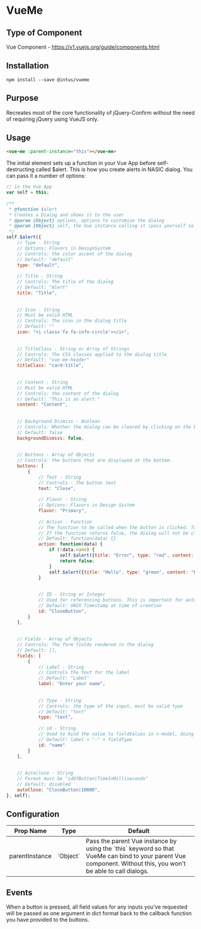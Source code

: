 # VueMe


## Type of Component
Vue Component - https://v1.vuejs.org/guide/components.html


## Installation

```
npm install --save @intus/vueme
```

## Purpose
Recreates most of the core functionality of jQuery-Confirm without the need of requiring jQuery using VueJS only.

## Usage

```html 
<vue-me :parent-instance="this"></vue-me>
```

The initial <vue-me> element sets up a function in your Vue App before self-destructing called $alert. This is how you create alerts in NASIC dialog. You can pass it a number of options:

```javascript
// in the Vue App
var self = this;
 
/**
 * @function $alert
 * Creates a Dialog and shows it to the user
 * @param {Object} options, options to customize the dialog
 * @param {Object} self, the Vue instance calling it (pass yourself so the newly created component can be bound to you)
 */
self.$alert({
    // Type - String
    // Options: Flavors in DesignSystem
    // Controls: the color accent of the dialog
    // Default: "default"
    type: "default",
  
    // Title - String
    // Controls: The title of the dialog
    // Default: "Alert"
    title: "Title",
 
 
    // Icon - String
    // Must be valid HTML
    // Controls: The icon in the dialog title
    // Default: ""
    icon: "<i class='fa fa-info-circle'></i>",
 
 
    // TitleClass - String or Array of Strings
    // Controls: The CSS classes applied to the dialog title
    // Default: "vue-me-header"
    titleClass: "card-title",
 
 
    // Content - String
    // Must be valid HTML
    // Controls: the content of the dialog
    // Default: "This is an alert."
    content: "Content",
 
 
    // Background Dismiss - Boolean
    // Controls: Whether the dialog can be cleared by clicking on the background
    // Default: false
    backgroundDismiss: false,
 
 
    // Buttons - Array of Objects
    // Controls: the buttons that are displayed at the bottom.
    buttons: [
        {
            // Text - String
            // Controls - The button text
            text: "Close",
     
            // Flavor - String
            // Options: Flavors in Design System
            flavor: "Primary",
 
            // Action - Function
            // The function to be called when the button is clicked. Takes one argument which are the fieldValues data
            // If the function returns false, the dialog will not be closed, else the dialog will be closed on click
            // Default: function(data) {}
            action: function(data) {
                if (!data.name) {
                    self.$alert({title: "Error", type: "red", content: "Please provide a name":, buttons: [{text: "Ok"}] }, self);
                    return false;
                }
                self.$alert({title: "Hello", type: "green", content: "Hello " + data.name, buttons: [{text: "Hello"}] }, self);
            }
 
 
            // ID - String or Integer
            // Used for referencing buttons. This is important for autoclose
            // Default: UNIX Timestamp at time of creation
            id: "CloseButton",
        }
    ],
 
 
    // Fields - Array of Objects
    // Controls: The form fields rendered in the dialog
    // Default: [],
    fields: [
        {
            // Label - String
            // Controls the text for the label
            // Default: "Label"
            label: "Enter your name",
 
 
            // Type - String
            // Controls: the type of the input, must be valid type
            // Default: "text"
            type: "text",
 
            // id - String
            // Used to bind the value to fieldValues in v-model, doing v-model="fieldValues[field.id]"
            // Default: label + "-" + fieldType
            id: "name"
        }
    ],
 
 
    // Autoclose - String
    // Format must be "idOfButton|TimeInMilliseconds"
    // Default: disabled
    autoClose: "CloseButton|10000",
}, self);
```

## Configuration

<table>
    <thead>
        <tr>
            <th>Prop Name</th>
            <th>Type</th>
            <th>Default</th>
        </tr>
    </thead>
    <tbody>
        <tr>
            <td>parentInstance</td>
            <td>`Object`</td>
            <td>Pass the parent Vue instance by using the `this` keyword so that VueMe can bind to your parent Vue component. Without this, you won't be able to call dialogs.</td>
        </tr>
    </tbody>
</table>

## Events


When a button is pressed, all field values for any inputs you've requested will be passed as one argument in dict format back to the callback function you have provided to the buttons.